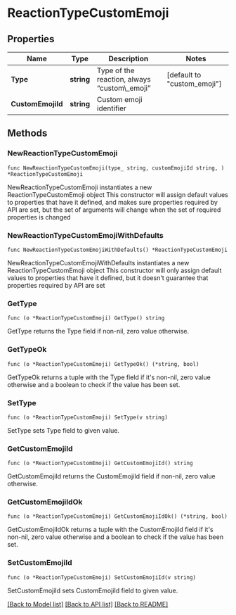 # ReactionTypeCustomEmoji

## Properties

Name | Type | Description | Notes
------------ | ------------- | ------------- | -------------
**Type** | **string** | Type of the reaction, always “custom\\_emoji” | [default to "custom_emoji"]
**CustomEmojiId** | **string** | Custom emoji identifier | 

## Methods

### NewReactionTypeCustomEmoji

`func NewReactionTypeCustomEmoji(type_ string, customEmojiId string, ) *ReactionTypeCustomEmoji`

NewReactionTypeCustomEmoji instantiates a new ReactionTypeCustomEmoji object
This constructor will assign default values to properties that have it defined,
and makes sure properties required by API are set, but the set of arguments
will change when the set of required properties is changed

### NewReactionTypeCustomEmojiWithDefaults

`func NewReactionTypeCustomEmojiWithDefaults() *ReactionTypeCustomEmoji`

NewReactionTypeCustomEmojiWithDefaults instantiates a new ReactionTypeCustomEmoji object
This constructor will only assign default values to properties that have it defined,
but it doesn't guarantee that properties required by API are set

### GetType

`func (o *ReactionTypeCustomEmoji) GetType() string`

GetType returns the Type field if non-nil, zero value otherwise.

### GetTypeOk

`func (o *ReactionTypeCustomEmoji) GetTypeOk() (*string, bool)`

GetTypeOk returns a tuple with the Type field if it's non-nil, zero value otherwise
and a boolean to check if the value has been set.

### SetType

`func (o *ReactionTypeCustomEmoji) SetType(v string)`

SetType sets Type field to given value.


### GetCustomEmojiId

`func (o *ReactionTypeCustomEmoji) GetCustomEmojiId() string`

GetCustomEmojiId returns the CustomEmojiId field if non-nil, zero value otherwise.

### GetCustomEmojiIdOk

`func (o *ReactionTypeCustomEmoji) GetCustomEmojiIdOk() (*string, bool)`

GetCustomEmojiIdOk returns a tuple with the CustomEmojiId field if it's non-nil, zero value otherwise
and a boolean to check if the value has been set.

### SetCustomEmojiId

`func (o *ReactionTypeCustomEmoji) SetCustomEmojiId(v string)`

SetCustomEmojiId sets CustomEmojiId field to given value.



[[Back to Model list]](../README.md#documentation-for-models) [[Back to API list]](../README.md#documentation-for-api-endpoints) [[Back to README]](../README.md)


